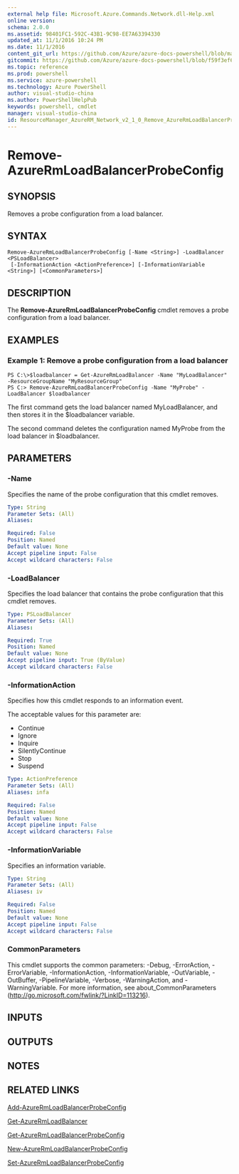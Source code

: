 ```yaml
---
external help file: Microsoft.Azure.Commands.Network.dll-Help.xml
online version: 
schema: 2.0.0
ms.assetid: 98401FC1-592C-43B1-9C98-EE7A63394330
updated_at: 11/1/2016 10:24 PM
ms.date: 11/1/2016
content_git_url: https://github.com/Azure/azure-docs-powershell/blob/master/azureps-cmdlets-docs/ResourceManager/AzureRM.Network/v2.1.0/Remove-AzureRmLoadBalancerProbeConfig.md
gitcommit: https://github.com/Azure/azure-docs-powershell/blob/f59f3ef60bc592383812213e69fd77ba950759ed/azureps-cmdlets-docs/ResourceManager/AzureRM.Network/v2.1.0/Remove-AzureRmLoadBalancerProbeConfig.md
ms.topic: reference
ms.prod: powershell
ms.service: azure-powershell
ms.technology: Azure PowerShell
author: visual-studio-china
ms.author: PowerShellHelpPub
keywords: powershell, cmdlet
manager: visual-studio-china
id: ResourceManager_AzureRM_Network_v2_1_0_Remove_AzureRmLoadBalancerProbeConfig_md
---
```


# Remove-AzureRmLoadBalancerProbeConfig

## SYNOPSIS
Removes a probe configuration from a load balancer.

## SYNTAX

```
Remove-AzureRmLoadBalancerProbeConfig [-Name <String>] -LoadBalancer <PSLoadBalancer>
 [-InformationAction <ActionPreference>] [-InformationVariable <String>] [<CommonParameters>]
```

## DESCRIPTION
The **Remove-AzureRmLoadBalancerProbeConfig** cmdlet removes a probe configuration from a load balancer.

## EXAMPLES

### Example 1: Remove a probe configuration from a load balancer
```
PS C:\>$loadbalancer = Get-AzureRmLoadBalancer -Name "MyLoadBalancer" -ResourceGroupName "MyResourceGroup"
PS C:> Remove-AzureRmLoadBalancerProbeConfig -Name "MyProbe" -LoadBalancer $loadbalancer
```

The first command gets the load balancer named MyLoadBalancer, and then stores it in the $loadbalancer variable.

The second command deletes the configuration named MyProbe from the load balancer in $loadbalancer.

## PARAMETERS

### -Name
Specifies the name of the probe configuration that this cmdlet removes.

```yaml
Type: String
Parameter Sets: (All)
Aliases: 

Required: False
Position: Named
Default value: None
Accept pipeline input: False
Accept wildcard characters: False
```

### -LoadBalancer
Specifies the load balancer that contains the probe configuration that this cmdlet removes.

```yaml
Type: PSLoadBalancer
Parameter Sets: (All)
Aliases: 

Required: True
Position: Named
Default value: None
Accept pipeline input: True (ByValue)
Accept wildcard characters: False
```

### -InformationAction
Specifies how this cmdlet responds to an information event.

The acceptable values for this parameter are:

- Continue
- Ignore
- Inquire
- SilentlyContinue
- Stop
- Suspend

```yaml
Type: ActionPreference
Parameter Sets: (All)
Aliases: infa

Required: False
Position: Named
Default value: None
Accept pipeline input: False
Accept wildcard characters: False
```

### -InformationVariable
Specifies an information variable.

```yaml
Type: String
Parameter Sets: (All)
Aliases: iv

Required: False
Position: Named
Default value: None
Accept pipeline input: False
Accept wildcard characters: False
```

### CommonParameters
This cmdlet supports the common parameters: -Debug, -ErrorAction, -ErrorVariable, -InformationAction, -InformationVariable, -OutVariable, -OutBuffer, -PipelineVariable, -Verbose, -WarningAction, and -WarningVariable. For more information, see about_CommonParameters (http://go.microsoft.com/fwlink/?LinkID=113216).

## INPUTS

## OUTPUTS

## NOTES

## RELATED LINKS

[Add-AzureRmLoadBalancerProbeConfig](xref:ResourceManager/AzureRM.Network/v2.1.0/Add-AzureRmLoadBalancerProbeConfig.md)

[Get-AzureRmLoadBalancer](xref:ResourceManager/AzureRM.Network/v2.1.0/Get-AzureRmLoadBalancer.md)

[Get-AzureRmLoadBalancerProbeConfig](xref:ResourceManager/AzureRM.Network/v2.1.0/Get-AzureRmLoadBalancerProbeConfig.md)

[New-AzureRmLoadBalancerProbeConfig](xref:ResourceManager/AzureRM.Network/v2.1.0/New-AzureRmLoadBalancerProbeConfig.md)

[Set-AzureRmLoadBalancerProbeConfig](xref:ResourceManager/AzureRM.Network/v2.1.0/Set-AzureRmLoadBalancerProbeConfig.md)


